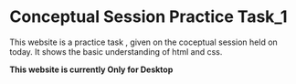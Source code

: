 # Conceptual Session Practice Task_1

This website is a practice task , given on the coceptual session held on today. It shows the basic understanding of html and css.

**This website is currently Only for Desktop**